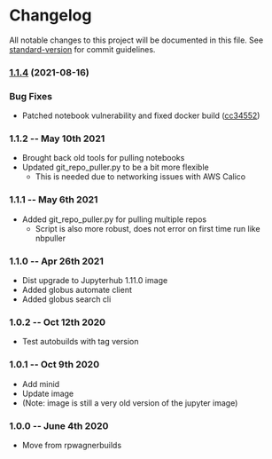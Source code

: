 # Changelog

All notable changes to this project will be documented in this file. See [standard-version](https://github.com/conventional-changelog/standard-version) for commit guidelines.

### [1.1.4](https://github.com/ns-globus-autobuilds/jupyterhub-k8-sus/compare/v1.1.2...v1.1.4) (2021-08-16)


### Bug Fixes

* Patched notebook vulnerability and fixed docker build ([cc34552](https://github.com/ns-globus-autobuilds/jupyterhub-k8-sus/commit/cc34552a83142a176793ad1fd1b092fdadb44794))

### 1.1.2 -- May 10th 2021

* Brought back old tools for pulling notebooks
* Updated git_repo_puller.py to be a bit more flexible
    * This is needed due to networking issues with AWS Calico

### 1.1.1 -- May 6th 2021

* Added git_repo_puller.py for pulling multiple repos
    * Script is also more robust, does not error on first time run like nbpuller


### 1.1.0 -- Apr 26th 2021

* Dist upgrade to Jupyterhub 1.11.0 image
* Added globus automate client
* Added globus search cli


### 1.0.2 -- Oct 12th 2020

* Test autobuilds with tag version

### 1.0.1 -- Oct 9th 2020

* Add minid
* Update image
* (Note: image is still a very old version of the jupyter image) 

### 1.0.0 -- June 4th 2020

* Move from rpwagnerbuilds

